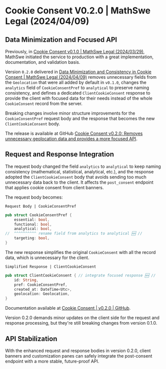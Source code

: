 <!-- Copyright (c) 2024 Tobias Briones. All rights reserved. -->
<!-- SPDX-License-Identifier: CC-BY-4.0 -->
<!-- This file is part of https://github.com/tobiasbriones/blog -->

# Cookie Consent V0.2.0 | MathSwe Legal (2024/04/09)

## Data Minimization and Focused API

Previously, in
[Cookie Consent v0.1.0 | MathSwe Legal (2024/03/29)](/cookie-consent-v0-1-0---mathswe-legal-2024-03-29),
MathSwe initiated the service to production with a great implementation,
documentation, and validation basis.

Version `0.2.0` delivered in
[Data Minimization and Consistency in Cookie Consent | MathSwe Legal (2024/04/09)](/data-minimization-and-consistency-in-cookie-consent---mathswe-legal-2024-04-09)
removes unnecessary fields from the `Geolocation`
that were all added by default in `v0.1.0`, changes the `analytics` field of
`CookieConsentPref` to `analytical` to preserve naming consistency, and defines
a dedicated `ClientCookieConsent` response to provide the client with focused
data for their needs instead of the whole `CookieConsent` record from the
server.

Breaking changes involve minor structure improvements for
the `CookieConsentPref` request body and the response that becomes the
new `ClientCookieConsent` body.

The release is available at GitHub
[Cookie Consent v0.2.0: Removes unnecessary geolocation data and provides a more focused API](https://github.com/mathswe/legal/releases/tag/v0.2.0).

## Request and Response Integration

The request body changed the field `analytics` to `analytical` to keep naming
consistency (mathematical, statistical, analytical, etc.), and the response
adopted the `ClientCookieConsent` body that avoids sending too much unnecessary
data back to the client. It affects the `post_consent` endpoint that applies
cookie consent from client banners.

The request body becomes:

`Request Body | CookieConsentPref`

```rust
pub struct CookieConsentPref {
    essential: bool,
    functional: bool,
    analytical: bool,
//  ^^^^^^^^^^ rename field from analytics to analytical 🆕 //
    targeting: bool,
}
```

The new response simplifies the original `CookieConsent` with all the record
data, which is unnecessary for the client.

`Simplified Response | ClientCookieConsent`

```rust
pub struct ClientCookieConsent { // integrate focused response 🆕 //
    id: String,
    pref: CookieConsentPref,
    created_at: DateTime<Utc>,
    geolocation: Geolocation,
}
```

Documentation available at
[Cookie Consent \| v0.2.0 \| GitHub](https://github.com/mathswe/legal/tree/v0.2.0/cookie-consent).

Version 0.2.0 demands minor updates on the client side for the request and
response processing, but they're still breaking changes from version 0.1.0.

## API Stabilization

With the enhanced request and response bodies in version 0.2.0, client banners
and customization panes can safely integrate the post-consent endpoint with a
more stable, future-proof API.
